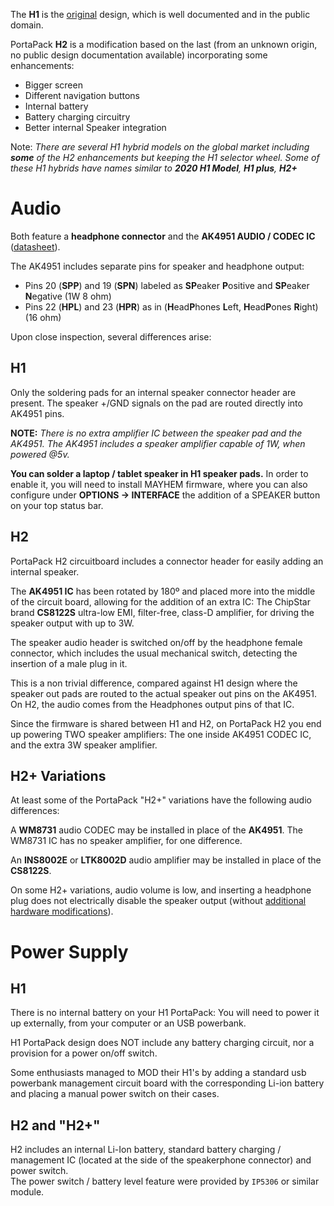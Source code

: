 The **H1** is the [original](https://github.com/eried/portapack-mayhem/tree/master/hardware/portapack_h1) design, which is well documented and in the public domain. 

PortaPack **H2** is a modification based on the last (from an unknown origin, no public design documentation available) incorporating some enhancements:

* Bigger screen
* Different navigation buttons
* Internal battery
* Battery charging circuitry
* Better internal Speaker integration

Note: _There are several H1 hybrid models on the global market including **some** of the H2 enhancements but keeping the H1 selector wheel. Some of these H1 hybrids have names similar to **2020 H1 Model**, **H1 plus**, **H2+**_

# Audio

Both feature a **headphone connector** and the **AK4951 AUDIO / CODEC IC** ([datasheet](https://www.akm.com/content/dam/documents/products/audio/audio-codec/ak4951aen/ak4951aen-en-datasheet.pdf)).

The AK4951 includes separate pins for speaker and headphone output:

*  Pins 20 (**SPP**) and 19 (**SPN**) labeled as **SP**eaker **P**ositive and **SP**eaker **N**egative (1W 8 ohm)
* Pins 22 (**HPL**) and 23 (**HPR**) as in (**H**ead**P**hones **L**eft, **H**ead**P**ones **R**ight) (16 ohm)

Upon close inspection, several differences arise:

##  H1

Only the soldering pads for an internal speaker connector header are present. The speaker +/GND signals on the pad are routed directly into AK4951 pins.

**NOTE:** _There is no extra amplifier IC between the speaker pad and the AK4951. The AK4951 includes a speaker amplifier capable of 1W, when powered @5v._

**You can solder a laptop / tablet speaker in H1 speaker pads.** In order to enable it, you will need to install MAYHEM firmware, where you can also configure under **OPTIONS -> INTERFACE** the addition of a SPEAKER button on your top status bar.

## H2
PortaPack H2 circuitboard includes a connector header for easily adding an internal speaker. 

The **AK4951 IC** has been rotated by 180º and placed more into the middle of the circuit board, allowing for the addition of an extra IC: The ChipStar brand **CS8122S** ultra-low EMI, filter-free, class-D amplifier, for driving the speaker output with up to 3W. 

The speaker audio header is switched on/off by the headphone female connector, which includes the usual mechanical switch, detecting the insertion of a male plug in it.

This is a non trivial difference, compared against H1 design where the speaker out pads are routed to the actual speaker out pins on the AK4951. On H2, the audio comes from the Headphones output pins of that IC.

Since the firmware is shared between H1 and H2, on PortaPack H2 you end up powering TWO speaker amplifiers: The one inside AK4951 CODEC IC, and the extra 3W speaker amplifier.

## H2+ Variations
At least some of the PortaPack "H2+" variations have the following audio differences:

A **WM8731** audio CODEC may be installed in place of the **AK4951**.  The WM8731 IC has no speaker amplifier, for one difference.

An **INS8002E** or **LTK8002D** audio amplifier may be installed in place of the **CS8122S**.

On some H2+ variations, audio volume is low, and inserting a headphone plug does not electrically disable the speaker output (without [additional hardware modifications](https://github.com/eried/portapack-mayhem/wiki/H2-Plus-speaker-modifications)).

# Power Supply

## H1 
There is no internal battery on your H1 PortaPack: You will need to power it up externally, from your computer or an USB powerbank.

H1 PortaPack design does NOT include any battery charging circuit, nor a provision for a power on/off switch.

Some enthusiasts managed to MOD their H1's by adding a standard usb powerbank management circuit board with the corresponding Li-ion battery and placing a manual power switch on their cases.

## H2 and "H2+"

H2 includes an internal Li-Ion battery, standard battery charging / management IC (located at the side of the speakerphone connector) and power switch.  
The power switch / battery level feature were provided by ``IP5306`` or similar module.  